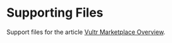 # Supporting Files

Support files for the article [Vultr Marketplace Overview](https://www.vultr.com/docs/vultr-marketplace).
